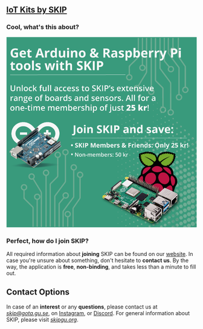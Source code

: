 ## [IoT Kits by SKIP](https://skipgu.org/skip-iot-kit/)

### Cool, what's this about?

![Poster](imgs/poster.png)

### Perfect, how do I join SKIP?

All required information about **joining** SKIP can be found on our
[website](https://skipgu.org/join-skip/). In case you're unsure about
something, don't hesitate to **contact us**. By the way, the application
is **free**, **non-binding**, and takes less than a minute to fill out.

## Contact Options

In case of an **interest** or any **questions**, please contact us at
[*skip@gota.gu.se*](mailto:skip@gota.gu.se), on
[Instagram](https://www.instagram.com/skip.gu/), or
[Discord](https://tinyurl.com/skip-discord). For general information about
SKIP, please visit [*skipgu.org*](https://skipgu.org/).
